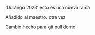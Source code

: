 'Durango 2023' esto es una nueva rama

Añadido al maestro. otra vez

Cambio hecho para git pull demo
